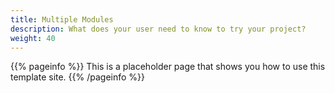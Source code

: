 ```yaml
---
title: Multiple Modules
description: What does your user need to know to try your project?
weight: 40
---
```


{{% pageinfo %}}
This is a placeholder page that shows you how to use this template site.
{{% /pageinfo %}}
